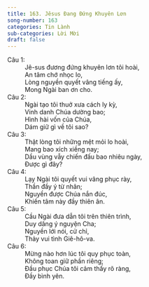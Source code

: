 ```yaml
---
title: 163. Jêsus Đang Đứng Khuyên Lơn
song-number: 163
categories: Tin Lành
sub-categories: Lời Mời
draft: false
---
```

<dl><dt>Câu 1:</dt><dd data-verse="1">Jê-sus đương đứng khuyên lơn tôi hoài, <br/>An tâm chớ nhọc lo, <br/>Lòng nguyền quyết vâng tiếng ấy, <br/>Mong Ngài ban ơn cho. </dd><dt>Câu 2:</dt><dd data-verse="2">Ngài tạo tôi thuở xưa cách ly kỳ, <br/>Vinh danh Chúa dường bao; <br/>Hình hài vốn của Chúa, <br/>Dám giữ gì về tôi sao? </dd><dt>Câu 3:</dt><dd data-verse="3">Thật lòng tôi những mệt mỏi lo hoài, <br/>Mang bao xích xiềng nay; <br/>Dầu vùng vẫy chiến đấu bao nhiêu ngày, <br/>Được gì đây? </dd><dt>Câu 4:</dt><dd data-verse="4"> Lạy Ngài tôi quyết vui vâng phục rày, <br/>Thần đầy ý từ nhân; <br/>Nguyền được Chúa nắn đúc, <br/>Khiến tâm này đầy thiên ân. </dd><dt>Câu 5:</dt><dd data-verse="5">Cầu Ngài đưa dẫn tôi trên thiên trình, <br/>Duy dâng ý nguyện Cha; <br/>Nguyền lới nói, cử chỉ, <br/>Thảy vui tình Giê-hô-va. </dd><dt>Câu 6:</dt><dd data-verse="6">Mừng nào hơn lúc tôi quy phục toàn, <br/>Không toan giữ phần riêng; <br/>Đầu phục Chúa tôi cảm thấy rõ ràng, <br/>Đầy bình yên. </dd></dl>